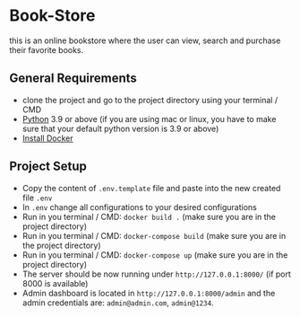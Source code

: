 # Book-Store
this is an online bookstore where the user can view, search and purchase their favorite books.

## General Requirements
* clone the project and go to the project directory using your terminal / CMD
* [Python](https://www.python.org/downloads/) 3.9 or above (if you are using mac or linux, you have to make sure that your default python version is 3.9 or above)
* [Install Docker](https://docs.docker.com/get-docker/)

## Project Setup
* Copy the content of `.env.template` file and paste into the new created file `.env`
* In `.env` change all configurations to your desired configurations
* Run in you terminal / CMD: `docker build .` (make sure you are in the project directory)
* Run in you terminal / CMD: `docker-compose build` (make sure you are in the project directory)
* Run in you terminal / CMD: `docker-compose up` (make sure you are in the project directory)
* The server should be now running under `http://127.0.0.1:8000/` (if port 8000 is available)
* Admin dashboard is located in `http://127.0.0.1:8000/admin` and the admin credentials are: `admin@admin.com`, `admin@1234`.